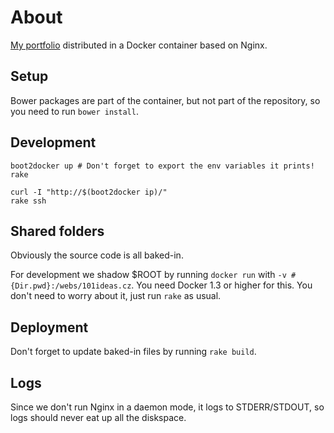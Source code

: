 # About

[My portfolio](http://101ideas.cz) distributed in a Docker container based on Nginx.

## Setup

Bower packages are part of the container, but not part of the repository, so you need to run `bower install`.

## Development

```
boot2docker up # Don't forget to export the env variables it prints!
rake

curl -I "http://$(boot2docker ip)/"
rake ssh
```

## Shared folders

Obviously the source code is all baked-in.

For development we shadow $ROOT by running `docker run` with `-v #{Dir.pwd}:/webs/101ideas.cz`. You need Docker 1.3 or higher for this. You don't need to worry about it, just run `rake` as usual.

## Deployment

Don't forget to update baked-in files by running `rake build`.

## Logs

Since we don't run Nginx in a daemon mode, it logs to STDERR/STDOUT, so logs should never eat up all the diskspace.
